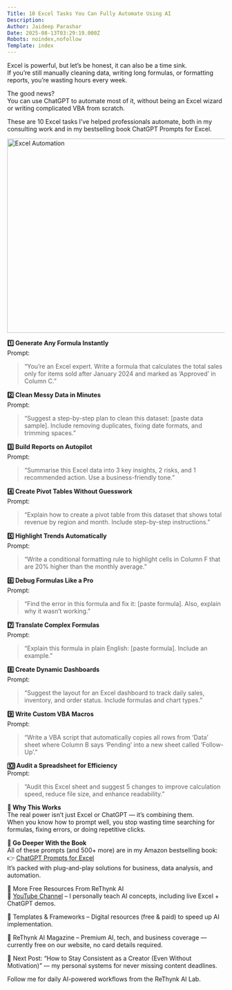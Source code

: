 ```yaml
---
Title: 10 Excel Tasks You Can Fully Automate Using AI
Description: 
Author: Jaideep Parashar
Date: 2025-08-13T03:29:19.000Z
Robots: noindex,nofollow
Template: index
---
```

<p>Excel is powerful, but let’s be honest, it can also be a time sink.<br>
If you’re still manually cleaning data, writing long formulas, or formatting reports, you’re wasting hours every week.</p>

<p>The good news?<br>
You can use ChatGPT to automate most of it, without being an Excel wizard or writing complicated VBA from scratch.</p>

<p>These are 10 Excel tasks I’ve helped professionals automate, both in my consulting work and in my bestselling book ChatGPT Prompts for Excel.</p>

<p><a href="https://media2.dev.to/dynamic/image/width=800%2Cheight=%2Cfit=scale-down%2Cgravity=auto%2Cformat=auto/https%3A%2F%2Fdev-to-uploads.s3.amazonaws.com%2Fuploads%2Farticles%2Fhtamc1ez59d1y32pojxt.png" class="article-body-image-wrapper"><img src="https://media2.dev.to/dynamic/image/width=800%2Cheight=%2Cfit=scale-down%2Cgravity=auto%2Cformat=auto/https%3A%2F%2Fdev-to-uploads.s3.amazonaws.com%2Fuploads%2Farticles%2Fhtamc1ez59d1y32pojxt.png" alt="Excel Automation" width="800" height="449"></a></p>

<p><strong>1️⃣ Generate Any Formula Instantly</strong><br>
Prompt:</p>

<blockquote>
<p>“You’re an Excel expert. Write a formula that calculates the total sales only for items sold after January 2024 and marked as ‘Approved’ in Column C.”</p>
</blockquote>

<p><strong>2️⃣ Clean Messy Data in Minutes</strong><br>
Prompt:</p>

<blockquote>
<p>“Suggest a step-by-step plan to clean this dataset: [paste data sample]. Include removing duplicates, fixing date formats, and trimming spaces.”</p>
</blockquote>

<p><strong>3️⃣ Build Reports on Autopilot</strong><br>
Prompt:</p>

<blockquote>
<p>“Summarise this Excel data into 3 key insights, 2 risks, and 1 recommended action. Use a business-friendly tone.”</p>
</blockquote>

<p><strong>4️⃣ Create Pivot Tables Without Guesswork</strong><br>
Prompt:</p>

<blockquote>
<p>“Explain how to create a pivot table from this dataset that shows total revenue by region and month. Include step-by-step instructions.”</p>
</blockquote>

<p><strong>5️⃣ Highlight Trends Automatically</strong><br>
Prompt:</p>

<blockquote>
<p>“Write a conditional formatting rule to highlight cells in Column F that are 20% higher than the monthly average.”</p>
</blockquote>

<p><strong>6️⃣ Debug Formulas Like a Pro</strong><br>
Prompt:</p>

<blockquote>
<p>“Find the error in this formula and fix it: [paste formula]. Also, explain why it wasn’t working.”</p>
</blockquote>

<p><strong>7️⃣ Translate Complex Formulas</strong><br>
Prompt:</p>

<blockquote>
<p>“Explain this formula in plain English: [paste formula]. Include an example.”</p>
</blockquote>

<p><strong>8️⃣ Create Dynamic Dashboards</strong><br>
Prompt:</p>

<blockquote>
<p>“Suggest the layout for an Excel dashboard to track daily sales, inventory, and order status. Include formulas and chart types.”</p>
</blockquote>

<p><strong>9️⃣ Write Custom VBA Macros</strong><br>
Prompt:</p>

<blockquote>
<p>“Write a VBA script that automatically copies all rows from ‘Data’ sheet where Column B says ‘Pending’ into a new sheet called ‘Follow-Up’.”</p>
</blockquote>

<p><strong>🔟 Audit a Spreadsheet for Efficiency</strong><br>
Prompt:</p>

<blockquote>
<p>“Audit this Excel sheet and suggest 5 changes to improve calculation speed, reduce file size, and enhance readability.”</p>
</blockquote>

<p><strong>🎯 Why This Works</strong><br>
The real power isn’t just Excel or ChatGPT — it’s combining them.<br>
When you know how to prompt well, you stop wasting time searching for formulas, fixing errors, or doing repetitive clicks.</p>

<p><strong>📘 Go Deeper With the Book</strong><br>
All of these prompts (and 500+ more) are in my Amazon bestselling book:<br>
👉 <a href="https://amzn.to/4mE3GoT" rel="noopener noreferrer">ChatGPT Prompts for Excel</a><br>
It’s packed with plug-and-play solutions for business, data analysis, and automation.</p>

<p>📂 More Free Resources From ReThynk AI<br>
🎥 <a href="https://www.youtube.com/@rethynkai" rel="noopener noreferrer">YouTube Channel</a> – I personally teach AI concepts, including live Excel + ChatGPT demos.</p>

<p>📄 Templates &amp; Frameworks – Digital resources (free &amp; paid) to speed up AI implementation.</p>

<p>📖 ReThynk AI Magazine – Premium AI, tech, and business coverage — currently free on our website, no card details required.</p>

<p>📌 Next Post: “How to Stay Consistent as a Creator (Even Without Motivation)” — my personal systems for never missing content deadlines.</p>

<p>Follow me for daily AI-powered workflows from the ReThynk AI Lab.</p>

